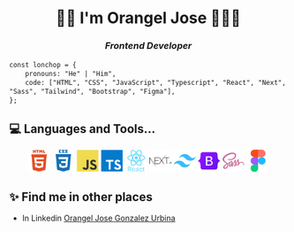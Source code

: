 <h1 align="center">👋🏻 I'm Orangel Jose 👨🏻‍💻</h1>
<h3 align="center"><em>Frontend Developer</em></h3>

```JS
const lonchop = {
    pronouns: "He" | "Him",
    code: ["HTML", "CSS", "JavaScript", "Typescript", "React", "Next", "Sass", "Tailwind", "Bootstrap", "Figma"],
};
```

## 💻 Languages and Tools...

<div align="center">
    <img src="https://github.com/devicons/devicon/blob/master/icons/html5/html5-plain-wordmark.svg" title="HTML5" alt="html"  width="40" height="40">
    <img src="https://github.com/devicons/devicon/blob/master/icons/css3/css3-plain-wordmark.svg" title="CSS3" alt="css"  width="40" height="40">
    <img src="https://github.com/devicons/devicon/blob/master/icons/javascript/javascript-original.svg" title="JS" alt="javascript"  width="40" height="40">
    <img src="https://github.com/devicons/devicon/blob/master/icons/typescript/typescript-original.svg" title="TS" alt="typescript"  width="40" height="40">
    <img src="https://github.com/devicons/devicon/blob/master/icons/react/react-original-wordmark.svg" title="REACT" alt="react"  width="40" height="40">
    <img src="https://github.com/devicons/devicon/blob/master/icons/nextjs/nextjs-original-wordmark.svg" title="NEXT" alt="next"  width="40" height="40"> 
    <img src="https://github.com/devicons/devicon/blob/master/icons/tailwindcss/tailwindcss-plain.svg" title="TailwindCSS" alt="tailwind"  width="40" height="40">
    <img src="https://github.com/devicons/devicon/blob/master/icons/bootstrap/bootstrap-original.svg" title="Bootstrap" alt="bootstrap"  width="40" height="40">
    <img src="https://github.com/devicons/devicon/blob/master/icons/sass/sass-original.svg" title="Sass" alt="sass"  width="40" height="40">
    <img src="https://github.com/devicons/devicon/blob/master/icons/figma/figma-original.svg" title="Figma" alt="figma"  width="40" height="40">
    
</div>

## ✨ Find me in other places

- In Linkedin [Orangel Jose Gonzalez Urbina](https://www.linkedin.com/in/orangel-gonzalez/)
